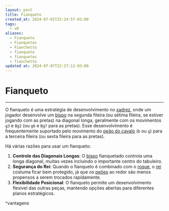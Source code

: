 ```yaml
---
layout: post
title: Fianqueto
created_at: 2024-07-01T22:24:57-03:00
tags:
  - v0
aliases:
  - Fianqueto
  - Fianquetos
  - Fianchetto
  - fianqueto
  - fianquetos
  - fianchetto
updated at: 2024-07-07T22:27:12-03:00
---
```

# Fianqueto
---
O fianqueto é uma estratégia de desenvolvimento no [xadrez](api/2024/07/2024-07-06-Xadrez.md), onde um jogador desenvolve um [bispo](_insight/2024/07/2024-07-07-Bispo_xadrez.md) na segunda fileira (ou sétima fileira, se estiver jogando com as pretas) na diagonal longa, geralmente com os movimentos `g3` e `Bg2` (ou `g6` e `Bg7` para as pretas). Esse desenvolvimento é frequentemente suportado pelo movimento do [peão do cavalo](_insight/2024/07/2024-07-08-Peao_do_cavalo.md) (`b` ou `g`) para a terceira fileira (ou sexta fileira para as pretas).

Há várias razões para usar um fianqueto:

1. **Controle das Diagonais Longas**: O [bispo](_insight/2024/07/2024-07-07-Bispo_xadrez.md) fianquetado controla uma longa diagonal, muitas vezes incluindo o importante centro do tabuleiro.
2. **Segurança do Rei**: Quando o fianqueto é combinado com o [roque](_insight/2024/07/2024-07-08-Roque.md), o [rei](_insight/2024/07/2024-07-07-Rei_xadrez.md) costuma ficar bem protegido, já que os [peões](_insight/2024/07/2024-07-08-Peoes.md) ao redor são menos propensos a serem trocados rapidamente.
3. **Flexibilidade Posicional**: O fianqueto permite um desenvolvimento flexível das outras peças, mantendo opções abertas para diferentes planos estratégicos.

^vantagens